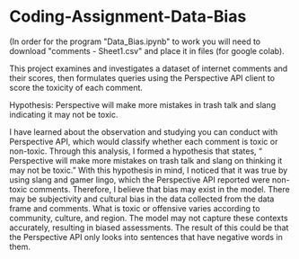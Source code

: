 # Coding-Assignment-Data-Bias
(In order for the program "Data_Bias.ipynb" to work you will need to download "comments - Sheet1.csv" and place it in files (for google colab).

This project examines and investigates a dataset of internet comments and their scores, then formulates queries using the Perspective API client to score the toxicity of each comment.

Hypothesis: Perspective will make more mistakes in trash talk and slang indicating it may not be toxic.


I have learned about the observation and studying you can conduct with Perspective API, which would classify whether each comment is toxic or non-toxic. Through this analysis, I formed a hypothesis that states, “ Perspective will make more mistakes on trash talk and slang on thinking it may not be toxic.” With this hypothesis in mind, I noticed that it was true by using slang and gamer lingo, which the Perspective API reported were non-toxic comments. Therefore, I believe that bias may exist in the model.
There may be subjectivity and cultural bias in the data collected from the data frame and comments. What is toxic or offensive varies according to community, culture, and region. The model may not capture these contexts accurately, resulting in biased assessments. The result of this could be that the Perspective API only looks into sentences that have negative words in them.
